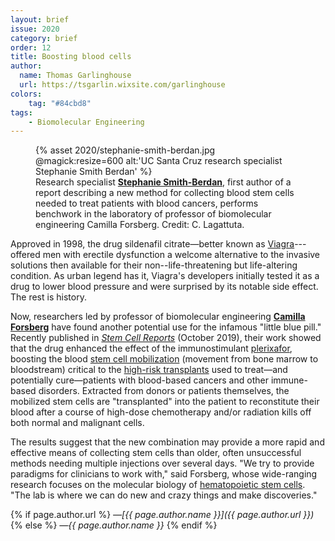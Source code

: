 ```yaml
---
layout: brief
issue: 2020
category: brief
order: 12
title: Boosting blood cells
author:
  name: Thomas Garlinghouse
  url: https://tsgarlin.wixsite.com/garlinghouse
colors:
    tag: "#84cbd8"
tags:
    - Biomolecular Engineering
---
```

<figure class="">
  {% asset 2020/stephanie-smith-berdan.jpg @magick:resize=600 alt:'UC Santa Cruz research specialist Stephanie Smith Berdan' %}<figcaption>Research specialist <a href="https://www.soe.ucsc.edu/people/stephaniesb"><strong>Stephanie
Smith-Berdan</strong></a>, first
author of a report describing a new method for collecting blood stem
cells needed to treat patients with blood cancers, performs benchwork in
the laboratory of professor of biomolecular engineering Camilla
Forsberg. Credit: C. Lagattuta.</figcaption>
</figure>

Approved in 1998, the drug sildenafil citrate&mdash;better known as
[Viagra](https://en.wikipedia.org/wiki/Sildenafil)---offered men with
erectile dysfunction a welcome alternative to the invasive solutions
then available for their non--life-threatening but life-altering
condition. As urban legend has it, Viagra's developers initially tested
it as a drug to lower blood pressure and were surprised by its notable
side effect. The rest is history.

Now, researchers led by professor of biomolecular engineering [**Camilla
Forsberg**](https://forsberglab.soe.ucsc.edu/) have found another
potential use for the infamous "little blue pill." Recently published in
[*Stem Cell
Reports*](https://www.cell.com/stem-cell-reports/fulltext/S2213-6711(19)30333-9)
(October 2019), their work showed that the drug enhanced the effect of
the immunostimulant
[plerixafor](https://medlineplus.gov/druginfo/meds/a609018.html),
boosting the blood [stem cell
mobilization](https://bloodcancerinstitute.com/service/mobilization)
(movement from bone marrow to bloodstream) critical to the [high-risk
transplants](https://www.cancer.gov/about-cancer/treatment/types/stem-cell-transplant)
used to treat&mdash;and potentially cure&mdash;patients with blood-based cancers
and other immune-based disorders. Extracted from donors or patients
themselves, the mobilized stem cells are "transplanted" into the patient
to reconstitute their blood after a course of high-dose chemotherapy
and/or radiation kills off both normal and malignant cells.

The results suggest that the new combination may provide a more rapid
and effective means of collecting stem cells than older, often
unsuccessful methods needing multiple injections over several days. "We
try to provide paradigms for clinicians to work with," said Forsberg,
whose wide-ranging research focuses on the molecular biology of
[hematopoietic stem
cells](https://en.wikipedia.org/wiki/Hematopoietic_stem_cell). "The lab
is where we can do new and crazy things and make discoveries."

{% if page.author.url %}
 *&mdash;[{{ page.author.name }}]({{ page.author.url }})*
{% else %}
*&mdash;{{ page.author.name }}*
{% endif %}
